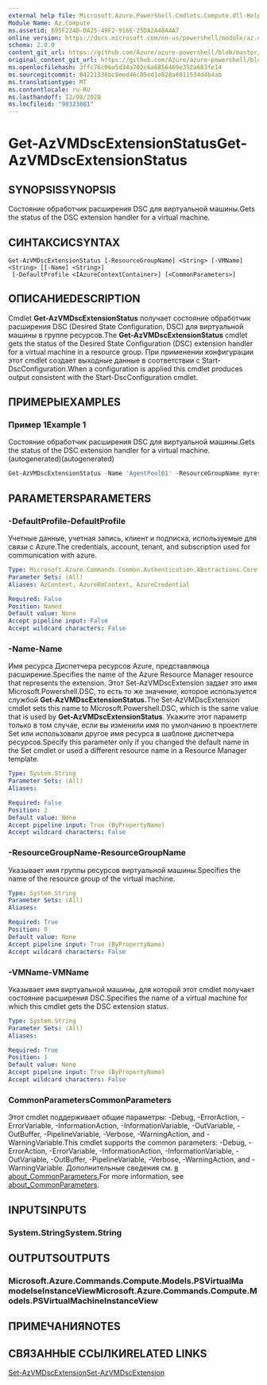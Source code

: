 ```yaml
---
external help file: Microsoft.Azure.PowerShell.Cmdlets.Compute.dll-Help.xml
Module Name: Az.Compute
ms.assetid: 695F224D-DA25-49F2-916E-25DA2A48A4A7
online version: https://docs.microsoft.com/en-us/powershell/module/az.compute/get-azvmdscextensionstatus
schema: 2.0.0
content_git_url: https://github.com/Azure/azure-powershell/blob/master/src/Compute/Compute/help/Get-AzVMDscExtensionStatus.md
original_content_git_url: https://github.com/Azure/azure-powershell/blob/master/src/Compute/Compute/help/Get-AzVMDscExtensionStatus.md
ms.openlocfilehash: 3ffc76c06a5d34a702c6a6856469e352a683fe14
ms.sourcegitcommit: 04221336bc9eed46c05ed1e828a6811534d4b4ab
ms.translationtype: MT
ms.contentlocale: ru-RU
ms.lasthandoff: 12/08/2020
ms.locfileid: "98323081"
---
```

# <span data-ttu-id="ff4e3-101">Get-AzVMDscExtensionStatus</span><span class="sxs-lookup"><span data-stu-id="ff4e3-101">Get-AzVMDscExtensionStatus</span></span>

## <span data-ttu-id="ff4e3-102">SYNOPSIS</span><span class="sxs-lookup"><span data-stu-id="ff4e3-102">SYNOPSIS</span></span>
<span data-ttu-id="ff4e3-103">Состояние обработчик расширения DSC для виртуальной машины.</span><span class="sxs-lookup"><span data-stu-id="ff4e3-103">Gets the status of the DSC extension handler for a virtual machine.</span></span>

## <span data-ttu-id="ff4e3-104">СИНТАКСИС</span><span class="sxs-lookup"><span data-stu-id="ff4e3-104">SYNTAX</span></span>

```
Get-AzVMDscExtensionStatus [-ResourceGroupName] <String> [-VMName] <String> [[-Name] <String>]
 [-DefaultProfile <IAzureContextContainer>] [<CommonParameters>]
```

## <span data-ttu-id="ff4e3-105">ОПИСАНИЕ</span><span class="sxs-lookup"><span data-stu-id="ff4e3-105">DESCRIPTION</span></span>
<span data-ttu-id="ff4e3-106">Cmdlet **Get-AzVMDscExtensionStatus** получает состояние обработчик расширения DSC (Desired State Configuration, DSC) для виртуальной машины в группе ресурсов.</span><span class="sxs-lookup"><span data-stu-id="ff4e3-106">The **Get-AzVMDscExtensionStatus** cmdlet gets the status of the Desired State Configuration (DSC) extension handler for a virtual machine in a resource group.</span></span>
<span data-ttu-id="ff4e3-107">При применении конфигурации этот cmdlet создает выходные данные в соответствии с Start-DscConfiguration.</span><span class="sxs-lookup"><span data-stu-id="ff4e3-107">When a configuration is applied this cmdlet produces output consistent with the Start-DscConfiguration cmdlet.</span></span>

## <span data-ttu-id="ff4e3-108">ПРИМЕРЫ</span><span class="sxs-lookup"><span data-stu-id="ff4e3-108">EXAMPLES</span></span>

### <span data-ttu-id="ff4e3-109">Пример 1</span><span class="sxs-lookup"><span data-stu-id="ff4e3-109">Example 1</span></span>

<span data-ttu-id="ff4e3-110">Состояние обработчик расширения DSC для виртуальной машины.</span><span class="sxs-lookup"><span data-stu-id="ff4e3-110">Gets the status of the DSC extension handler for a virtual machine.</span></span> <span data-ttu-id="ff4e3-111">(autogenerated)</span><span class="sxs-lookup"><span data-stu-id="ff4e3-111">(autogenerated)</span></span>

```powershell <!-- Aladdin Generated Example --> 
Get-AzVMDscExtensionStatus -Name 'AgentPool01' -ResourceGroupName myresourcegroup -VMName 'VM01'
```

## <span data-ttu-id="ff4e3-112">PARAMETERS</span><span class="sxs-lookup"><span data-stu-id="ff4e3-112">PARAMETERS</span></span>

### <span data-ttu-id="ff4e3-113">-DefaultProfile</span><span class="sxs-lookup"><span data-stu-id="ff4e3-113">-DefaultProfile</span></span>
<span data-ttu-id="ff4e3-114">Учетные данные, учетная запись, клиент и подписка, используемые для связи с Azure.</span><span class="sxs-lookup"><span data-stu-id="ff4e3-114">The credentials, account, tenant, and subscription used for communication with azure.</span></span>

```yaml
Type: Microsoft.Azure.Commands.Common.Authentication.Abstractions.Core.IAzureContextContainer
Parameter Sets: (All)
Aliases: AzContext, AzureRmContext, AzureCredential

Required: False
Position: Named
Default value: None
Accept pipeline input: False
Accept wildcard characters: False
```

### <span data-ttu-id="ff4e3-115">-Name</span><span class="sxs-lookup"><span data-stu-id="ff4e3-115">-Name</span></span>
<span data-ttu-id="ff4e3-116">Имя ресурса Диспетчера ресурсов Azure, представляюца расширение.</span><span class="sxs-lookup"><span data-stu-id="ff4e3-116">Specifies the name of the Azure Resource Manager resource that represents the extension.</span></span>
<span data-ttu-id="ff4e3-117">Этот Set-AzVMDscExtension задает это имя Microsoft.Powershell.DSC, то есть то же значение, которое используется службой **Get-AzVMDscExtensionStatus.**</span><span class="sxs-lookup"><span data-stu-id="ff4e3-117">The Set-AzVMDscExtension cmdlet sets this name to Microsoft.Powershell.DSC, which is the same value that is used by **Get-AzVMDscExtensionStatus**.</span></span>
<span data-ttu-id="ff4e3-118">Укажите этот параметр только в том случае, если вы изменили имя по умолчанию в проектлете Set или использовали другое имя ресурса в шаблоне диспетчера ресурсов.</span><span class="sxs-lookup"><span data-stu-id="ff4e3-118">Specify this parameter only if you changed the default name in the Set cmdlet or used a different resource name in a Resource Manager template.</span></span>

```yaml
Type: System.String
Parameter Sets: (All)
Aliases:

Required: False
Position: 2
Default value: None
Accept pipeline input: True (ByPropertyName)
Accept wildcard characters: False
```

### <span data-ttu-id="ff4e3-119">-ResourceGroupName</span><span class="sxs-lookup"><span data-stu-id="ff4e3-119">-ResourceGroupName</span></span>
<span data-ttu-id="ff4e3-120">Указывает имя группы ресурсов виртуальной машины.</span><span class="sxs-lookup"><span data-stu-id="ff4e3-120">Specifies the name of the resource group of the virtual machine.</span></span>

```yaml
Type: System.String
Parameter Sets: (All)
Aliases:

Required: True
Position: 0
Default value: None
Accept pipeline input: True (ByPropertyName)
Accept wildcard characters: False
```

### <span data-ttu-id="ff4e3-121">-VMName</span><span class="sxs-lookup"><span data-stu-id="ff4e3-121">-VMName</span></span>
<span data-ttu-id="ff4e3-122">Указывает имя виртуальной машины, для которой этот cmdlet получает состояние расширения DSC.</span><span class="sxs-lookup"><span data-stu-id="ff4e3-122">Specifies the name of a virtual machine for which this cmdlet gets the DSC extension status.</span></span>

```yaml
Type: System.String
Parameter Sets: (All)
Aliases:

Required: True
Position: 1
Default value: None
Accept pipeline input: True (ByPropertyName)
Accept wildcard characters: False
```

### <span data-ttu-id="ff4e3-123">CommonParameters</span><span class="sxs-lookup"><span data-stu-id="ff4e3-123">CommonParameters</span></span>
<span data-ttu-id="ff4e3-124">Этот cmdlet поддерживает общие параметры: -Debug, -ErrorAction, -ErrorVariable, -InformationAction, -InformationVariable, -OutVariable, -OutBuffer, -PipelineVariable, -Verbose, -WarningAction, and -WarningVariable.</span><span class="sxs-lookup"><span data-stu-id="ff4e3-124">This cmdlet supports the common parameters: -Debug, -ErrorAction, -ErrorVariable, -InformationAction, -InformationVariable, -OutVariable, -OutBuffer, -PipelineVariable, -Verbose, -WarningAction, and -WarningVariable.</span></span> <span data-ttu-id="ff4e3-125">Дополнительные сведения см. [в about_CommonParameters.](http://go.microsoft.com/fwlink/?LinkID=113216)</span><span class="sxs-lookup"><span data-stu-id="ff4e3-125">For more information, see [about_CommonParameters](http://go.microsoft.com/fwlink/?LinkID=113216).</span></span>

## <span data-ttu-id="ff4e3-126">INPUTS</span><span class="sxs-lookup"><span data-stu-id="ff4e3-126">INPUTS</span></span>

### <span data-ttu-id="ff4e3-127">System.String</span><span class="sxs-lookup"><span data-stu-id="ff4e3-127">System.String</span></span>

## <span data-ttu-id="ff4e3-128">OUTPUTS</span><span class="sxs-lookup"><span data-stu-id="ff4e3-128">OUTPUTS</span></span>

### <span data-ttu-id="ff4e3-129">Microsoft.Azure.Commands.Compute.Models.PSVirtualMa modelseInstanceView</span><span class="sxs-lookup"><span data-stu-id="ff4e3-129">Microsoft.Azure.Commands.Compute.Models.PSVirtualMachineInstanceView</span></span>

## <span data-ttu-id="ff4e3-130">ПРИМЕЧАНИЯ</span><span class="sxs-lookup"><span data-stu-id="ff4e3-130">NOTES</span></span>

## <span data-ttu-id="ff4e3-131">СВЯЗАННЫЕ ССЫЛКИ</span><span class="sxs-lookup"><span data-stu-id="ff4e3-131">RELATED LINKS</span></span>

[<span data-ttu-id="ff4e3-132">Set-AzVMDscExtension</span><span class="sxs-lookup"><span data-stu-id="ff4e3-132">Set-AzVMDscExtension</span></span>](./Set-AzVMDscExtension.md)


